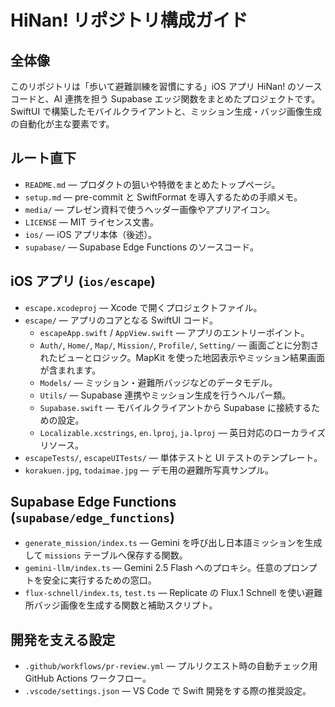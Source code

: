 # HiNan! リポジトリ構成ガイド

## 全体像
このリポジトリは「歩いて避難訓練を習慣にする」iOS アプリ HiNan! のソースコードと、AI 連携を担う Supabase エッジ関数をまとめたプロジェクトです。SwiftUI で構築したモバイルクライアントと、ミッション生成・バッジ画像生成の自動化が主な要素です。

## ルート直下
- `README.md` — プロダクトの狙いや特徴をまとめたトップページ。
- `setup.md` — pre-commit と SwiftFormat を導入するための手順メモ。
- `media/` — プレゼン資料で使うヘッダー画像やアプリアイコン。
- `LICENSE` — MIT ライセンス文書。
- `ios/` — iOS アプリ本体（後述）。
- `supabase/` — Supabase Edge Functions のソースコード。

## iOS アプリ (`ios/escape`)
- `escape.xcodeproj` — Xcode で開くプロジェクトファイル。
- `escape/` — アプリのコアとなる SwiftUI コード。
    - `escapeApp.swift` / `AppView.swift` — アプリのエントリーポイント。
    - `Auth/`, `Home/`, `Map/`, `Mission/`, `Profile/`, `Setting/` — 画面ごとに分割されたビューとロジック。MapKit を使った地図表示やミッション結果画面が含まれます。
    - `Models/` — ミッション・避難所バッジなどのデータモデル。
    - `Utils/` — Supabase 連携やミッション生成を行うヘルパー類。
    - `Supabase.swift` — モバイルクライアントから Supabase に接続するための設定。
    - `Localizable.xcstrings`, `en.lproj`, `ja.lproj` — 英日対応のローカライズリソース。
- `escapeTests/`, `escapeUITests/` — 単体テストと UI テストのテンプレート。
- `korakuen.jpg`, `todaimae.jpg` — デモ用の避難所写真サンプル。

## Supabase Edge Functions (`supabase/edge_functions`)
- `generate_mission/index.ts` — Gemini を呼び出し日本語ミッションを生成して `missions` テーブルへ保存する関数。
- `gemini-llm/index.ts` — Gemini 2.5 Flash へのプロキシ。任意のプロンプトを安全に実行するための窓口。
- `flux-schnell/index.ts`, `test.ts` — Replicate の Flux.1 Schnell を使い避難所バッジ画像を生成する関数と補助スクリプト。

## 開発を支える設定
- `.github/workflows/pr-review.yml` — プルリクエスト時の自動チェック用 GitHub Actions ワークフロー。
- `.vscode/settings.json` — VS Code で Swift 開発をする際の推奨設定。


